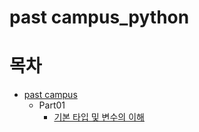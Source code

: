 # past campus_python

# 목차
  * [past campus](https://github.com/Kuminchang/pastcampus-python-)
    * Part01
      * [기본 타입 및 변수의 이해](https://github.com/Kuminchang/pastcampus-python-#%EB%B3%80%EC%88%98-%EC%9D%B4%ED%95%B4%ED%95%98%EA%B8%B0)
